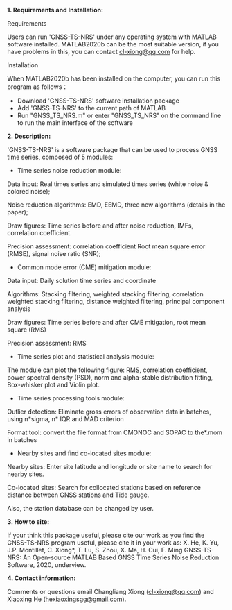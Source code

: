 **1. Requirements and Installation:**

Requirements

Users can run &#39;GNSS-TS-NRS&#39; under any operating system with MATLAB software installed. MATLAB2020b can be the most suitable version, if you have problems in this, you can contact [cl-xiong@qq.com](mailto:cl-xiong@qq.com) for help.

Installation

When MATLAB2020b has been installed on the computer, you can run this program as follows：

- Download &#39;GNSS-TS-NRS&#39; software installation package
- Add &#39;GNSS-TS-NRS&#39; to the current path of MATLAB
- Run &quot;GNSS\_TS\_NRS.m&quot; or enter &quot;GNSS\_TS\_NRS&quot; on the command line to run the main interface of the software

**2. Description:**

&#39;GNSS-TS-NRS&#39; is a software package that can be used to process GNSS time series, composed of 5 modules:

- Time series noise reduction module:

Data input: Real times series and simulated times series (white noise &amp; colored noise);

Noise reduction algorithms: EMD, EEMD, three new algorithms (details in the paper);

Draw figures: Time series before and after noise reduction, IMFs, correlation coefficient.

Precision assessment: correlation coefficient Root mean square error (RMSE), signal noise ratio (SNR);

- Common mode error (CME) mitigation module:

Data input: Daily solution time series and coordinate

Algorithms: Stacking filtering, weighted stacking filtering, correlation weighted stacking filtering, distance weighted filtering, principal component analysis

Draw figures: Time series before and after CME mitigation, root mean square (RMS)

Precision assessment: RMS

- Time series plot and statistical analysis module:

The module can plot the following figure: RMS, correlation coefficient, power spectral density (PSD), norm and alpha-stable distribution fitting, Box-whisker plot and Violin plot.

- Time series processing tools module:

Outlier detection: Eliminate gross errors of observation data in batches, using n\*sigma, n\* IQR and MAD criterion

Format tool: convert the file format from CMONOC and SOPAC to the\*.mom in batches

- Nearby sites and find co-located sites module:

Nearby sites: Enter site latitude and longitude or site name to search for nearby sites.

Co-located sites: Search for collocated stations based on reference distance between GNSS stations and Tide gauge.

Also, the station database can be changed by user.

**3. How to site:**

If your think this package useful, please cite our work as you find the GNSS-TS-NRS program useful, please cite it in your work as: X. He, K. Yu, J.P. Montillet, C. Xiong\*, T. Lu, S. Zhou, X. Ma, H. Cui, F. Ming GNSS-TS-NRS: An Open-source MATLAB Based GNSS Time Series Noise Reduction Software, 2020, underview.  

**4. Contact information:**

Comments or questions email Changliang Xiong ([cl-xiong@qq.com](mailto:cl-xiong@qq.com)) and Xiaoxing He (hexiaoxingsgg@gmail.com).
